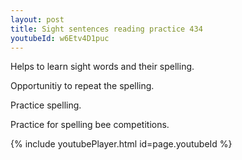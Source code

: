 ```yaml
---
layout: post
title: Sight sentences reading practice 434
youtubeId: w6Etv4D1puc
---
```

 
 
Helps to learn sight words and their spelling.

Opportunitiy to repeat the spelling. 

Practice spelling. 
 
Practice for spelling bee competitions. 
 
{% include youtubePlayer.html id=page.youtubeId %}
 
 
